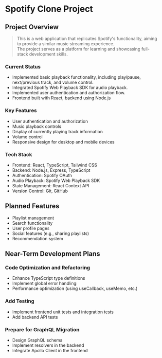 # Spotify Clone Project

## Project Overview
> This is a web application that replicates Spotify's functionality, aiming to provide a similar music streaming experience.  
> The project serves as a platform for learning and showcasing full-stack development skills.

### Current Status

- Implemented basic playback functionality, including play/pause, next/previous track, and volume control.
- Integrated Spotify Web Playback SDK for audio playback.
- Implemented user authentication and authorization flow.
- Frontend built with React, backend using Node.js

### Key Features

- User authentication and authorization
- Music playback controls
- Display of currently playing track information
- Volume control
- Responsive design for desktop and mobile devices

### Tech Stack
- Frontend: React, TypeScript, Tailwind CSS
- Backend: Node.js, Express, TypeScript
- Authentication: Spotify OAuth
- Audio Playback: Spotify Web Playback SDK
- State Management: React Context API
- Version Control: Git, GitHub

## Planned Features

- Playlist management
- Search functionality
- User profile pages
- Social features (e.g., sharing playlists)
- Recommendation system

## Near-Term Development Plans

### Code Optimization and Refactoring

- Enhance TypeScript type definitions
- Implement global error handling
- Performance optimization (using useCallback, useMemo, etc.)


### Add Testing

- Implement frontend unit tests and integration tests
- Add backend API tests


### Prepare for GraphQL Migration

- Design GraphQL schema
- Implement resolvers in the backend
- Integrate Apollo Client in the frontend